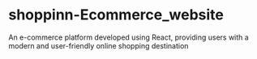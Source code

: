 
# shoppinn-Ecommerce_website
An e-commerce platform developed using React, providing users with a modern and user-friendly online shopping destination

